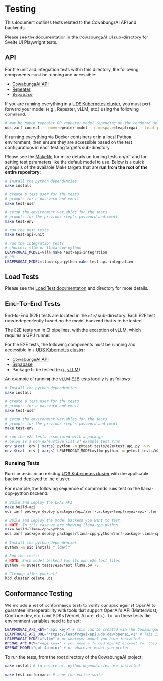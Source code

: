 # Testing

This document outlines tests related to the CowabungaAI API and backends.

Please see the [documentation in the CowabungaAI UI sub-directory](../src/leapfrogai_ui/README.md) for Svelte UI Playwright tests.

## API

For the unit and integration tests within this directory, the following components must be running and accessible:

- [CowabungaAI API](../src/leapfrogai_api/README.md)
- [Repeater](../packages/repeater/README.md)
- [Supabase](../packages/supabase/README.md)

If you are running everything in a [UDS Kubernetes cluster](../k3d-gpu/README.md), you must port-forward your model (e.g., Repeater, vLLM, etc.) using the following command:

```bash
# may be named repeater OR repeater-model depending on the rendered Helm manifests
uds zarf connect --name=repeater-model --namespace=leapfrogai --local-port=50051 --remote-port=50051
```

If running everything via Docker containers or in a local Python environment, then ensure they are accessible based on the test configurations in each testing target's sub-directory.

Please see the [Makefile](./Makefile) for more details on turning tests on/off and for setting test parameters like the default model to use. Below is a quick synopsis of the available Make targets that are **run from the root of the entire repository**:

```bash
# Install the python dependencies
make install

# create a test user for the tests
# prompts for a password and email
make test-user

# setup the environment variables for the tests
# prompts for the previous step's password and email
make test-env

# run the unit tests
make test-api-unit

# run the integration tests
# choices: vllm or llama-cpp-python
LEAPFROGAI_MODEL=vllm make test-api-integration
# OR
LEAPFROGAI_MODEL=llama-cpp-python make test-api-integration
```

## Load Tests

Please see the [Load Test documentation](./load/README.md) and directory for more details.

## End-To-End Tests

End-to-End (E2E) tests are located in the `e2e/` sub-directory. Each E2E test runs independently based on the model backend that is to be tested.

The E2E tests run in CI pipelines, with the exception of vLLM, which requires a GPU runner.

For the E2E tests, the following components must be running and accessible in a [UDS Kubernetes cluster](../k3d-gpu/README.md):

- [CowabungaAI API](../src/leapfrogai_api/README.md)
- [Supabase](../packages/supabase/README.md)
- Package to be tested (e.g., [vLLM](../packages/vllm/))

An example of running the vLLM E2E tests locally is as follows:

```bash
# Install the python dependencies
make install

# create a test user for the tests
# prompts for a password and email
make test-user

# setup the environment variables for the tests
# prompts for the previous step's password and email
make test-env

# run the e2e tests associated with a package
# below is a non-exhaustive list of example test runs
env $(cat .env | xargs) python -m pytest tests/e2e/test_api.py -vvv
env $(cat .env | xargs) LEAPFROGAI_MODEL=vllm python -m pytest tests/e2e/test_llm_generation.py -vvv
```

### Running Tests

Run the tests on an existing [UDS Kubernetes cluster](../k3d-gpu/README.md) with the applicable backend deployed to the cluster.

For example, the following sequence of commands runs test on the llama-cpp-python backend:

```bash
# Build and Deploy the LFAI API
make build-api
uds zarf package deploy packages/api/zarf-package-leapfrogai-api-*.tar.zst

# Build and Deploy the model backend you want to test.
# NOTE: In this case we are showing llama-cpp-python
make build-llama-cpp-python
uds zarf package deploy packages/llama-cpp-python/zarf-package-llama-cpp-python-*.tar.zst

# Install the python dependencies
python -m pip install ".[dev]"

# Run the tests!
# NOTE: Each model backend has its own e2e test files
python -m pytest tests/e2e/test_llama.py -v

# Cleanup after yourself
k3d cluster delete uds
```

## Conformance Testing

We include a set of conformance tests to verify our spec against OpenAI to guarantee interoperability with tools that support OpenAI's API (MatterMost, Continue.dev, etc.) and SDKs (Vercel, Azure, etc.). To run these tests the environment variables need to be set:

```bash
LEAPFROGAI_API_KEY="<api key>" # this can be created via the CowabungaAI UI or Supabase
LEAPFROGAI_API_URL="https://leapfrogai-api.uds.dev/openai/v1" # This is the default when using a UDS-bundle locally
LEAPFROGAI_MODEL="vllm" # or whatever model you have installed
OPENAI_API_KEY="<api key>" # you need a funded OpenAI account for this
OPENAI_MODEL="gpt-4o-mini" # or whatever model you prefer
```

To run the tests, from the root directory of the CowabungaAI project:

```bash
make install # to ensure all python dependencies are installed

make test-conformance # runs the entire suite
```

